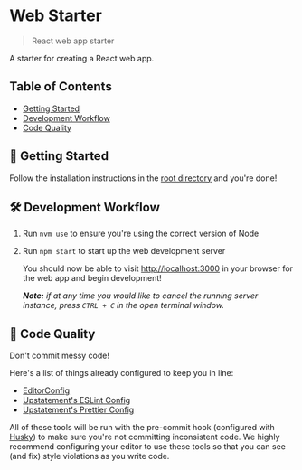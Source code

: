 # Web Starter

> React web app starter

A starter for creating a React web app.

## Table of Contents

- [Getting Started](#-getting-started)
- [Development Workflow](#-development-workflow)
- [Code Quality](#-code-quality)

## 🚀 Getting Started

Follow the installation instructions in the [root directory](../README.md#installation) and you're done!

## 🛠 Development Workflow

1. Run `nvm use` to ensure you're using the correct version of Node

2. Run `npm start` to start up the web development server

   You should now be able to visit [http://localhost:3000](http://localhost:3000) in your browser for the web app and begin development!

   _**Note:** if at any time you would like to cancel the running server instance, press `CTRL + C` in the open terminal window._

## 🙅 Code Quality

Don't commit messy code!

Here's a list of things already configured to keep you in line:

- [EditorConfig](https://editorconfig.org/)
- [Upstatement's ESLint Config](https://github.com/Upstatement/eslint-config)
- [Upstatement's Prettier Config](https://github.com/Upstatement/prettier-config)

All of these tools will be run with the pre-commit hook (configured with [Husky](https://github.com/typicode/husky)) to make sure you're not committing inconsistent code. We highly recommend configuring your editor to use these tools so that you can see (and fix) style violations as you write code.
